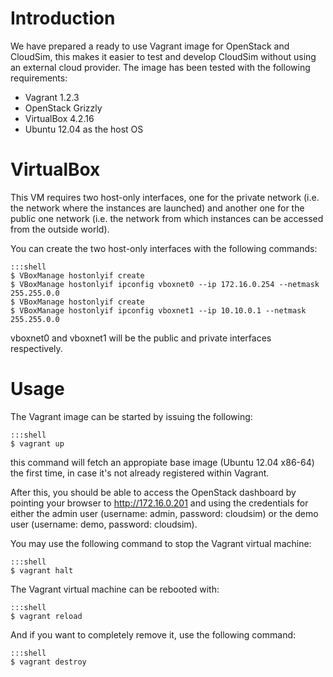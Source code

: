 Introduction
============

We have prepared a ready to use Vagrant image for OpenStack and CloudSim, this
makes it easier to test and develop CloudSim without using an external cloud
provider. The image has been tested with the following requirements:

- Vagrant 1.2.3
- OpenStack Grizzly
- VirtualBox 4.2.16
- Ubuntu 12.04 as the host OS

VirtualBox
==========

This VM requires two host-only interfaces, one for the private network (i.e.
the network where the instances are launched) and another one for the public
one network (i.e. the network from which instances can be accessed from the
outside world).

You can create the two host-only interfaces with the following commands:

    :::shell
    $ VBoxManage hostonlyif create
    $ VBoxManage hostonlyif ipconfig vboxnet0 --ip 172.16.0.254 --netmask 255.255.0.0
    $ VBoxManage hostonlyif create
    $ VBoxManage hostonlyif ipconfig vboxnet1 --ip 10.10.0.1 --netmask 255.255.0.0
    
vboxnet0 and vboxnet1 will be the public and private interfaces respectively.

Usage
=====

The Vagrant image can be started by issuing the following:

    :::shell
    $ vagrant up

this command will fetch an appropiate base image (Ubuntu 12.04 x86-64) the first
time, in case it's not already registered within Vagrant.

After this, you should be able to access the OpenStack dashboard by pointing your
browser to http://172.16.0.201 and using the credentials for either the admin user
(username: admin, password: cloudsim) or the demo user (username: demo,
password: cloudsim).

You may use the following command to stop the Vagrant virtual machine:

    :::shell
    $ vagrant halt

The Vagrant virtual machine can be rebooted with:

    :::shell
    $ vagrant reload

And if you want to completely remove it, use the following command:

    :::shell
    $ vagrant destroy
